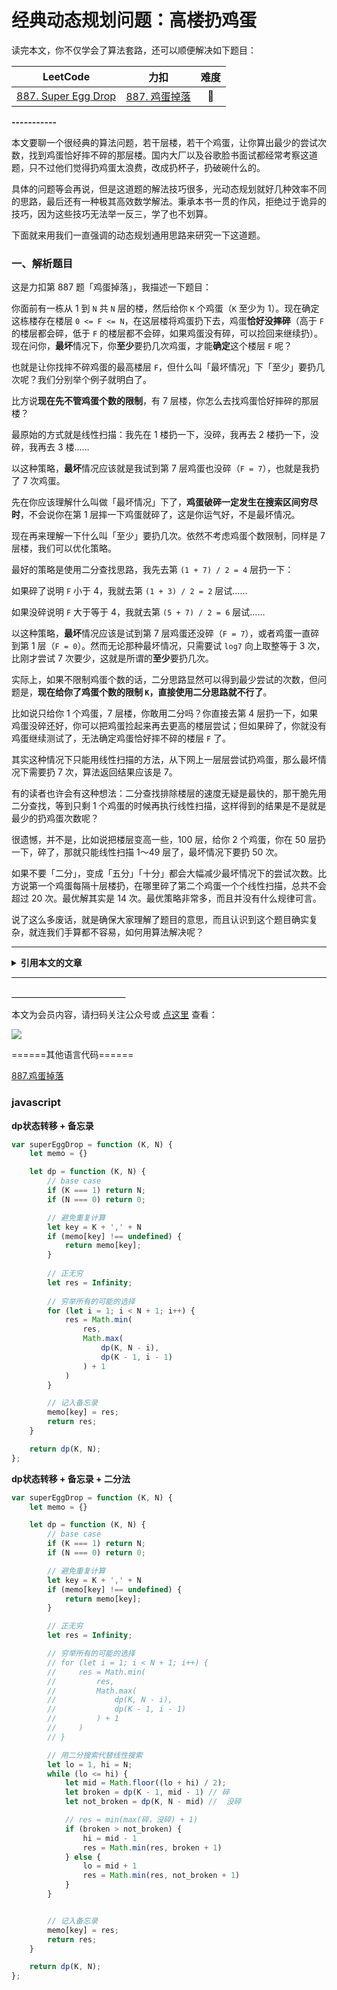 # 经典动态规划问题：高楼扔鸡蛋

<p align='center'>




读完本文，你不仅学会了算法套路，还可以顺便解决如下题目：

| LeetCode | 力扣 | 难度 |
| :----: | :----: | :----: |
| [887. Super Egg Drop](https://leetcode.com/problems/super-egg-drop/) | [887. 鸡蛋掉落](https://leetcode.cn/problems/super-egg-drop/) | 🔴

**-----------**

本文要聊一个很经典的算法问题，若干层楼，若干个鸡蛋，让你算出最少的尝试次数，找到鸡蛋恰好摔不碎的那层楼。国内大厂以及谷歌脸书面试都经常考察这道题，只不过他们觉得扔鸡蛋太浪费，改成扔杯子，扔破碗什么的。

具体的问题等会再说，但是这道题的解法技巧很多，光动态规划就好几种效率不同的思路，最后还有一种极其高效数学解法。秉承本书一贯的作风，拒绝过于诡异的技巧，因为这些技巧无法举一反三，学了也不划算。

下面就来用我们一直强调的动态规划通用思路来研究一下这道题。

### 一、解析题目

这是力扣第 887 题「鸡蛋掉落」，我描述一下题目：

你面前有一栋从 1 到 `N` 共 `N` 层的楼，然后给你 `K` 个鸡蛋（`K` 至少为 1）。现在确定这栋楼存在楼层 `0 <= F <= N`，在这层楼将鸡蛋扔下去，鸡蛋**恰好没摔碎**（高于 `F` 的楼层都会碎，低于 `F` 的楼层都不会碎，如果鸡蛋没有碎，可以捡回来继续扔）。现在问你，**最坏**情况下，你**至少**要扔几次鸡蛋，才能**确定**这个楼层 `F` 呢？

也就是让你找摔不碎鸡蛋的最高楼层 `F`，但什么叫「最坏情况」下「至少」要扔几次呢？我们分别举个例子就明白了。

比方说**现在先不管鸡蛋个数的限制**，有 7 层楼，你怎么去找鸡蛋恰好摔碎的那层楼？

最原始的方式就是线性扫描：我先在 1 楼扔一下，没碎，我再去 2 楼扔一下，没碎，我再去 3 楼……

以这种策略，**最坏**情况应该就是我试到第 7 层鸡蛋也没碎（`F = 7`），也就是我扔了 7 次鸡蛋。

先在你应该理解什么叫做「最坏情况」下了，**鸡蛋破碎一定发生在搜索区间穷尽时**，不会说你在第 1 层摔一下鸡蛋就碎了，这是你运气好，不是最坏情况。

现在再来理解一下什么叫「至少」要扔几次。依然不考虑鸡蛋个数限制，同样是 7 层楼，我们可以优化策略。

最好的策略是使用二分查找思路，我先去第 `(1 + 7) / 2 = 4` 层扔一下：

如果碎了说明 `F` 小于 4，我就去第 `(1 + 3) / 2 = 2` 层试……

如果没碎说明 `F` 大于等于 4，我就去第 `(5 + 7) / 2 = 6` 层试……

以这种策略，**最坏**情况应该是试到第 7 层鸡蛋还没碎（`F = 7`），或者鸡蛋一直碎到第 1 层（`F = 0`）。然而无论那种最坏情况，只需要试 `log7` 向上取整等于 3 次，比刚才尝试 7 次要少，这就是所谓的**至少**要扔几次。

实际上，如果不限制鸡蛋个数的话，二分思路显然可以得到最少尝试的次数，但问题是，**现在给你了鸡蛋个数的限制 `K`，直接使用二分思路就不行了**。

比如说只给你 1 个鸡蛋，7 层楼，你敢用二分吗？你直接去第 4 层扔一下，如果鸡蛋没碎还好，你可以把鸡蛋捡起来再去更高的楼层尝试；但如果碎了，你就没有鸡蛋继续测试了，无法确定鸡蛋恰好摔不碎的楼层 `F` 了。

其实这种情况下只能用线性扫描的方法，从下网上一层层尝试扔鸡蛋，那么最坏情况下需要扔 7 次，算法返回结果应该是 7。

有的读者也许会有这种想法：二分查找排除楼层的速度无疑是最快的，那干脆先用二分查找，等到只剩 1 个鸡蛋的时候再执行线性扫描，这样得到的结果是不是就是最少的扔鸡蛋次数呢？

很遗憾，并不是，比如说把楼层变高一些，100 层，给你 2 个鸡蛋，你在 50 层扔一下，碎了，那就只能线性扫描 1～49 层了，最坏情况下要扔 50 次。

如果不要「二分」，变成「五分」「十分」都会大幅减少最坏情况下的尝试次数。比方说第一个鸡蛋每隔十层楼扔，在哪里碎了第二个鸡蛋一个个线性扫描，总共不会超过 20 次。最优解其实是 14 次。最优策略非常多，而且并没有什么规律可言。

说了这么多废话，就是确保大家理解了题目的意思，而且认识到这个题目确实复杂，就连我们手算都不容易，如何用算法解决呢？



<hr>
<details class="hint-container details">
<summary><strong>引用本文的文章</strong></summary>

 - [二分搜索怎么用？我又总结了套路](./../高频面试系列/二分运用.md)
 - [动态规划穷举的两种视角](https://labuladong.github.io/article/fname.html?fname=动归两种视角)
 - [最优子结构原理和 dp 数组遍历方向](./../动态规划系列/最优子结构.md)
 - [经典动态规划：戳气球](https://labuladong.github.io/article/fname.html?fname=扎气球)

</details><hr>





**＿＿＿＿＿＿＿＿＿＿＿＿＿**

本文为会员内容，请扫码关注公众号或 [点这里](https://appktavsiei5995.pc.xiaoe-tech.com/detail/i_6298795de4b01a4852072fa7/1) 查看：

![](./../pictures/qrcode.jpg)

======其他语言代码======

[887.鸡蛋掉落](https://leetcode-cn.com/problems/super-egg-drop/)

### javascript

**dp状态转移 + 备忘录**

```js
var superEggDrop = function (K, N) {
    let memo = {}

    let dp = function (K, N) {
        // base case
        if (K === 1) return N;
        if (N === 0) return 0;

        // 避免重复计算
        let key = K + ',' + N
        if (memo[key] !== undefined) {
            return memo[key];
        }
        
        // 正无穷
        let res = Infinity;
        
        // 穷举所有的可能的选择
        for (let i = 1; i < N + 1; i++) {
            res = Math.min(
                res,
                Math.max(
                    dp(K, N - i),
                    dp(K - 1, i - 1)
                ) + 1
            )
        }

        // 记入备忘录
        memo[key] = res;
        return res;
    }

    return dp(K, N);
};
```



**dp状态转移 + 备忘录 + 二分法**

```js
var superEggDrop = function (K, N) {
    let memo = {}

    let dp = function (K, N) {
        // base case
        if (K === 1) return N;
        if (N === 0) return 0;

        // 避免重复计算
        let key = K + ',' + N
        if (memo[key] !== undefined) {
            return memo[key];
        }

        // 正无穷
        let res = Infinity;

        // 穷举所有的可能的选择
        // for (let i = 1; i < N + 1; i++) {
        //     res = Math.min(
        //         res,
        //         Math.max(
        //             dp(K, N - i),
        //             dp(K - 1, i - 1)
        //         ) + 1
        //     )
        // }

        // 用二分搜索代替线性搜索
        let lo = 1, hi = N;
        while (lo <= hi) {
            let mid = Math.floor((lo + hi) / 2);
            let broken = dp(K - 1, mid - 1) // 碎
            let not_broken = dp(K, N - mid) //  没碎

            // res = min(max(碎，没碎) + 1)
            if (broken > not_broken) {
                hi = mid - 1
                res = Math.min(res, broken + 1)
            } else {
                lo = mid + 1
                res = Math.min(res, not_broken + 1)
            }
        }


        // 记入备忘录
        memo[key] = res;
        return res;
    }

    return dp(K, N);
};

```

